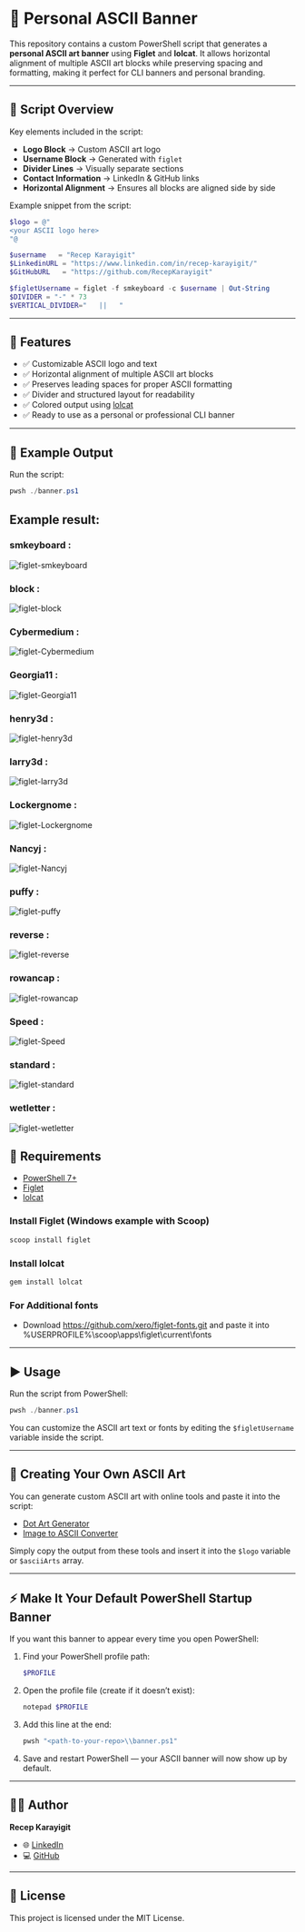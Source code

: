 # 🎨 Personal ASCII Banner

This repository contains a custom PowerShell script that generates a **personal ASCII art banner** using **Figlet** and **lolcat**.
It allows horizontal alignment of multiple ASCII art blocks while preserving spacing and formatting, making it perfect for CLI banners and personal branding.

---

## 📜 Script Overview

Key elements included in the script:

- **Logo Block** → Custom ASCII art logo
- **Username Block** → Generated with `figlet`
- **Divider Lines** → Visually separate sections
- **Contact Information** → LinkedIn & GitHub links
- **Horizontal Alignment** → Ensures all blocks are aligned side by side

Example snippet from the script:

```powershell
$logo = @"
<your ASCII logo here>
"@

$username   = "Recep Karayigit"
$LinkedinURL = "https://www.linkedin.com/in/recep-karayigit/"
$GitHubURL   = "https://github.com/RecepKarayigit"

$figletUsername = figlet -f smkeyboard -c $username | Out-String
$DIVIDER = "-" * 73
$VERTICAL_DIVIDER="   ||   "
```

---

## 🚀 Features

- ✅ Customizable ASCII logo and text
- ✅ Horizontal alignment of multiple ASCII art blocks
- ✅ Preserves leading spaces for proper ASCII formatting
- ✅ Divider and structured layout for readability
- ✅ Colored output using [lolcat](https://github.com/busyloop/lolcat)
- ✅ Ready to use as a personal or professional CLI banner

---

## 📸 Example Output

Run the script:

```powershell
pwsh ./banner.ps1
```

Example result:
---------------
### smkeyboard : 
![figlet-smkeyboard](sample/images/figlet-smkeyboard.png)
### block : 
![figlet-block](sample/images/figlet-block.png)
### Cybermedium : 
![figlet-Cybermedium](sample/images/figlet-Cybermedium.png)
### Georgia11 : 
![figlet-Georgia11](sample/images/figlet-Georgia11.png)
### henry3d : 
![figlet-henry3d](sample/images/figlet-henry3d.png)
### larry3d : 
![figlet-larry3d](sample/images/figlet-larry3d.png)
### Lockergnome : 
![figlet-Lockergnome](sample/images/figlet-Lockergnome.png)
### Nancyj : 
![figlet-Nancyj](sample/images/figlet-Nancyj.png)
### puffy : 
![figlet-puffy](sample/images/figlet-puffy.png)
### reverse : 
![figlet-reverse](sample/images/figlet-reverse.png)
### rowancap : 
![figlet-rowancap](sample/images/figlet-rowancap.png)
### Speed : 
![figlet-Speed](sample/images/figlet-Speed.png)
### standard : 
![figlet-standard](sample/images/figlet-standard.png)
### wetletter : 
![figlet-wetletter](sample/images/figlet-wetletter.png)


## 🔧 Requirements

- [PowerShell 7+](https://learn.microsoft.com/powershell/)
- [Figlet](http://www.figlet.org/)
- [lolcat](https://github.com/busyloop/lolcat)

### Install Figlet (Windows example with Scoop)

```powershell
scoop install figlet
```

### Install lolcat

```powershell
gem install lolcat
```

### For Additional fonts

- Download https://github.com/xero/figlet-fonts.git and paste it into %USERPROFILE%\scoop\apps\figlet\current\fonts

---

## ▶️ Usage

Run the script from PowerShell:

```powershell
pwsh ./banner.ps1
```

You can customize the ASCII art text or fonts by editing the `$figletUsername` variable inside the script.

---

## 🎨 Creating Your Own ASCII Art

You can generate custom ASCII art with online tools and paste it into the script:

- [Dot Art Generator](https://emojicombos.com/dot-art-generator)
- [Image to ASCII Converter](https://www.asciiart.eu/image-to-ascii)

Simply copy the output from these tools and insert it into the `$logo` variable or `$asciiArts` array.

---

## ⚡ Make It Your Default PowerShell Startup Banner

If you want this banner to appear every time you open PowerShell:

1. Find your PowerShell profile path:

   ```powershell
   $PROFILE
   ```

2. Open the profile file (create if it doesn’t exist):

   ```powershell
   notepad $PROFILE
   ```

3. Add this line at the end:

   ```powershell
   pwsh "<path-to-your-repo>\\banner.ps1"
   ```

4. Save and restart PowerShell — your ASCII banner will now show up by default.

---

## 🧑‍💻 Author

**Recep Karayigit**

- 🌐 [LinkedIn](https://www.linkedin.com/in/recep-karayigit/)
- 💻 [GitHub](https://github.com/RecepKarayigit)

---

## 📜 License

This project is licensed under the MIT License.
